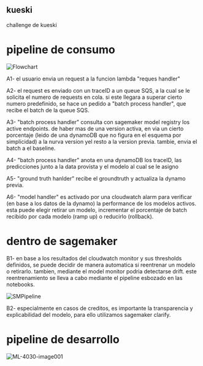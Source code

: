 ## kueski
challenge de kueski

# pipeline de consumo

![Flowchart](https://user-images.githubusercontent.com/10265468/167302800-077e84d3-af94-41ac-9366-f68fca2109a7.jpg)

A1- el usuario envia un request a la funcion lambda "reques handler"

A2- el request es enviado con un traceID a un queue SQS, a la cual se le solicita el numero de requests en cola. si este llegara a superar cierto numero predefinido, se hace un pedido a "batch process handler", que recibe el batch de la queue SQS.

A3- "batch process handler" consulta con sagemaker model registry los active endpoints. de haber mas de una version activa, en via un cierto porcentaje (leido de una dynamoDB que no figura en el esquema por simplicidad) a la nurva version yel resto a la version previa. tambie, envia el batch a el baseline.

A4- "batch process handler" anota en una dynamoDB  los traceID, las predicciones junto a la data provista y el modelo al cual se le asigno

A5- "ground truth hanlder" recibe el groundtruth y actualiza la dynamo previa.

A6- "model handler" es activado por una cloudwatch alarm para verificar (en base a los datos de la dynamo) la performance de los modelos activos. esta puede elegir retirar un modelo, incrementar el porcentaje de batch recibido por cada modelo (ramp up) o reducirlo (rollback).

# dentro de sagemaker

B1- en base a los resultados del cloudwatch monitor y sus thresholds definidos, se puede decidir de manera automatica si reentrenar un modelo o retirarlo. tambien, mediante el model monitor podria detectarse drift. este reentrenamiento se lleva a cabo mediante el pipeline esbozado en las notebooks.

![SMPipeline](https://user-images.githubusercontent.com/10265468/167303431-3595a31d-5f28-4625-a63b-7d4d799ebcfd.png)


B2- especialmente en casos de creditos, es importante la transparencia y explicabilidad del modelo, para ello utilizamos sagemaker clarify.

# pipeline de desarrollo

![ML-4030-image001](https://user-images.githubusercontent.com/10265468/167303486-da2b5ef6-35f4-4e7b-9f24-090a21638ef6.jpg)






